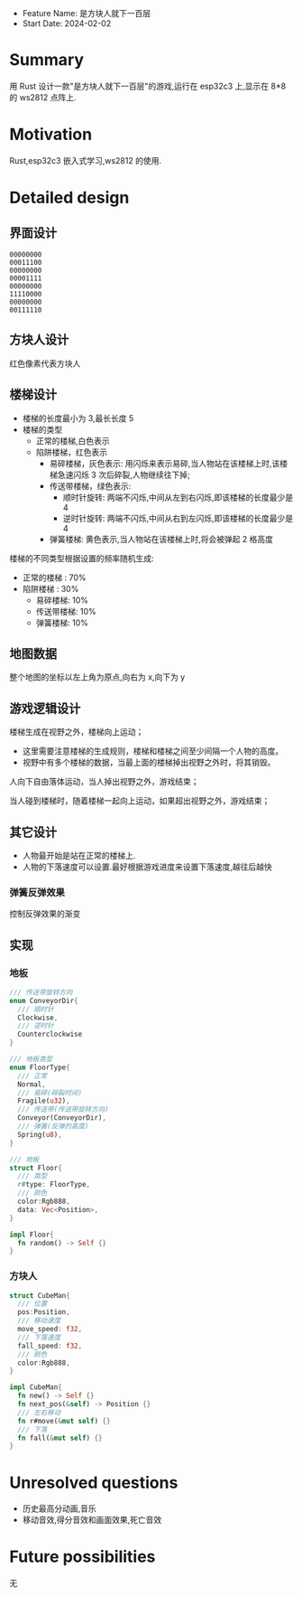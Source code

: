 - Feature Name: 是方块人就下一百层
- Start Date: 2024-02-02

# Summary

[summary]: #summary

用 Rust 设计一款"是方块人就下一百层"的游戏,运行在 esp32c3 上,显示在 8\*8 的 ws2812 点阵上.

# Motivation

[motivation]: #motivation

Rust,esp32c3 嵌入式学习,ws2812 的使用.

# Detailed design

[detailed-design]: #detailed-design

## 界面设计

```Text
00000000
00011100
00000000
00001111
00000000
11110000
00000000
00111110
```

## 方块人设计

红色像素代表方块人

## 楼梯设计

- 楼梯的长度最小为 3,最长长度 5
- 楼梯的类型
  - 正常的楼梯,白色表示
  - 陷阱楼梯，红色表示
    - 易碎楼梯，灰色表示: 用闪烁来表示易碎,当人物站在该楼梯上时,该楼梯急速闪烁 3 次后碎裂,人物继续往下掉;
    - 传送带楼梯，绿色表示:
      - 顺时针旋转: 两端不闪烁,中间从左到右闪烁,即该楼梯的长度最少是 4
      - 逆时针旋转: 两端不闪烁,中间从右到左闪烁,即该楼梯的长度最少是 4
    - 弹簧楼梯: 黄色表示,当人物站在该楼梯上时,将会被弹起 2 格高度

楼梯的不同类型根据设置的频率随机生成:

- 正常的楼梯 : 70%
- 陷阱楼梯 : 30%
  - 易碎楼梯: 10%
  - 传送带楼梯: 10%
  - 弹簧楼梯: 10%

## 地图数据

整个地图的坐标以左上角为原点,向右为 x,向下为 y

## 游戏逻辑设计

楼梯生成在视野之外，楼梯向上运动；

- 这里需要注意楼梯的生成规则，楼梯和楼梯之间至少间隔一个人物的高度。
- 视野中有多个楼梯的数据，当最上面的楼梯掉出视野之外时，将其销毁。

人向下自由落体运动，当人掉出视野之外，游戏结束；

当人碰到楼梯时，随着楼梯一起向上运动，如果超出视野之外，游戏结束；

## 其它设计

- 人物最开始是站在正常的楼梯上.
- 人物的下落速度可以设置.最好根据游戏进度来设置下落速度,越往后越快

### 弹簧反弹效果

控制反弹效果的渐变

## 实现

### 地板

```Rust
/// 传送带旋转方向
enum ConveyorDir{
  /// 顺时针
  Clockwise,
  /// 逆时针
  Counterclockwise
}

/// 地板类型
enum FloorType{
  /// 正常
  Normal,
  /// 易碎(碎裂时间)
  Fragile(u32),
  /// 传送带(传送带旋转方向)
  Conveyor(ConveyorDir),
  /// 弹簧(反弹的高度)
  Spring(u8),
}

/// 地板
struct Floor{
  /// 类型
  r#type: FloorType,
  /// 颜色
  color:Rgb888,
  data: Vec<Position>,
}

impl Floor{
  fn random() -> Self {}
}
```

### 方块人

```Rust
struct CubeMan{
  /// 位置
  pos:Position,
  /// 移动速度
  move_speed: f32,
  /// 下落速度
  fall_speed: f32,
  /// 颜色
  color:Rgb888,
}

impl CubeMan{
  fn new() -> Self {}
  fn next_pos(&self) -> Position {}
  /// 左右移动
  fn r#move(&mut self) {}
  /// 下落
  fn fall(&mut self) {}
}
```

# Unresolved questions

[unresolved-questions]: #unresolved-questions

- 历史最高分动画,音乐
- 移动音效,得分音效和画面效果,死亡音效

# Future possibilities

[future-possibilities]: #future-possibilities

无
